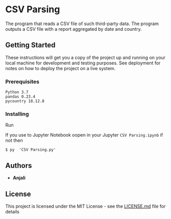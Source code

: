 # CSV Parsing

The program that reads a CSV file of such third-party data. The program outputs a CSV file with a report aggregated by date and country.


## Getting Started

These instructions will get you a copy of the project up and running on your local machine for development and testing purposes. See deployment for notes on how to deploy the project on a live system.

### Prerequisites

```
Python 3.7
pandas 0.23.4
pycountry 18.12.8

```

### Installing

Run 

If you use to Jupyter Notebook oopen in your Jupyter `CSV Parsing.ipynb`
if not then
```
$ py  'CSV Parsing.py'
```

## Authors

* **Anjali**
## License

This project is licensed under the MIT License - see the [LICENSE.md](LICENSE.md) file for details
